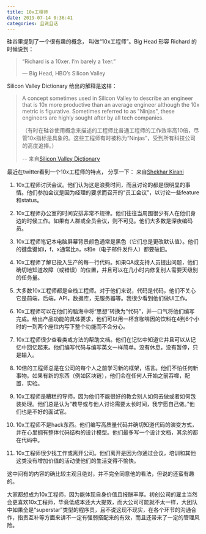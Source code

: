 ```yaml
---
title: 10x工程师
date: 2019-07-14 0:36:41
categories: 且说且话
---
```

硅谷里提到了一个很有趣的概念， 叫做“10x工程师”。Big Head 形容 Richard 的时候说到：
> “Richard is a 10xer. I’m barely a 1xer.”
>
> — Big Head, HBO’s Silicon Valley

Silicon Valley Dictionary 给出的解释是这样：
> A concept sometimes used in Silicon Valley to describe an engineer that is 10x more productive than an average engineer although the 10x metric is figurative. Sometimes referred to as "Ninjas", these engineers are highly sought after by all tech companies.
>
> （有时在硅谷使用概念来描述的工程师比普通工程师的工作效率高10倍，尽管10x指标是具象的。这些工程师有时被称为“Ninjas”，受到所有科技公司的高度追捧。）
>
> -- 来自[Silicon Valley Dictionary](http://svdictionary.com/words/10x-engineer)

最近在twitter看到一个10x工程师的特点， 分享一下：
来自[Shekhar Kirani](https://twitter.com/skirani/status/1149302828420067328)

1. 10x工程师讨厌会议。他们认为这是浪费时间，而且讨论的都是很明显的事情。他们参加会议是因为经理的要求而召开的“员工会议”，以讨论一些feature和status。

2. 10x工程师办公室的时间安排非常不规律。他们往往当周围很少有人在他们身边的时候工作。如果有人群或全员会议，则不可见。他们大多数是深夜编码员。

3. 10x工程师笔记本电脑屏幕背景颜色通常是黑色（它们总是更改默认值）。他们的键盘键如i，f，x通常比a，s和e（电子邮件发件人）都要破旧。

4. 10x工程师了解已投入生产的每一行代码。如果QA或支持人员提出问题，他们确切地知道故障（或错误）的位置，并且可以在几小时内修复别人需要天级别的任务量。

5. 大多数10x工程师都是全栈工程师。对于他们来说，代码是代码，他们不关心它是前端，后端，API，数据库，无服务器等。我很少看到他们做UI工作。

6. 10x工程师可以在他们的脑海中将“思想”转换为“代码”，并一口气将他们编写完成。给出产品功能的具体要求，他们可以用一杯含咖啡因的饮料在4到6个小时的一到两个座位内写下整个功能而不会分心。

7. 10x工程师很少查看类或方法的帮助文档。他们在记忆中知道它并且可以从记忆中回忆起来。他们编写代码与编写英文一样简单。没有休息，没有暂停，只是输入。

8. 10倍的工程师总是在公司的每个人之前学习新的框架，语言。他们不怕任何新事物。如果有新的东西（例如区块链），他们会在任何人开始之前吞噬，配置，实验。

9. 10x工程师是糟糕的导师，因为他们不能很好的教会别人如何去做或者如何包装处理。他们总是认为“教导或与他人讨论需要太长时间，我宁愿自己做。”他们也是不好的面试官。

10. 10x工程师不是hack东西。他们编写高质量代码并确切知道代码的演变方式，并在心里拥有整体代码结构的设计模型。他们最多写一个设计文档，其余的都在代码中。

11. 10x工程师很少找工作或离开公司。他们离开是因为你通过会议，培训和其他这类没有增加价值的活动使他们的生活变得不愉快。

这中间有的内容的确比较主观且绝对，并不完全同意他的看法，但说的还蛮有趣的。

大家都想成为10x工程师，因为能体现自身价值且报酬丰厚。初创公司的雇主当然会更喜欢10x工程师，毕竟低成本还大大提效，而大公司可能就不太一样，大团队中如果全是“superstar”类型的程序员，且不说这现不现实，在各个环节的沟通合作，指责互补等方面来讲不一定有强弱搭配来的有效，而且还带来了一定的管理风险。